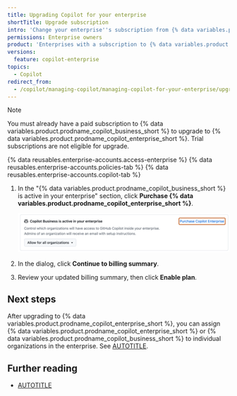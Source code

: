 ```yaml
---
title: Upgrading Copilot for your enterprise
shortTitle: Upgrade subscription
intro: 'Change your enterprise''s subscription from {% data variables.product.prodname_copilot_business_short %} to {% data variables.product.prodname_copilot_enterprise_short %}.'
permissions: Enterprise owners
product: 'Enterprises with a subscription to {% data variables.product.prodname_copilot_business_short %}'
versions:
  feature: copilot-enterprise
topics:
  - Copilot
redirect_from:
  - /copilot/managing-copilot/managing-copilot-for-your-enterprise/upgrading-copilot-for-your-enterprise
---
```


>[!NOTE]
> You must already have a paid subscription to {% data variables.product.prodname_copilot_business_short %} to upgrade to {% data variables.product.prodname_copilot_enterprise_short %}. Trial subscriptions are not eligible for upgrade.

{% data reusables.enterprise-accounts.access-enterprise %}
{% data reusables.enterprise-accounts.policies-tab %}
{% data reusables.enterprise-accounts.copilot-tab %}
1. In the "{% data variables.product.prodname_copilot_business_short %} is active in your enterprise" section, click **Purchase {% data variables.product.prodname_copilot_enterprise_short %}**.

   ![Screenshot of the Copilot "access management" page. A link, labeled "Purchase {% data variables.product.prodname_copilot_enterprise_short %}", is highlighted with an orange outline.](/assets/images/help/copilot/purchase-copilot-enterprise.png)

1. In the dialog, click **Continue to billing summary**.
1. Review your updated billing summary, then click **Enable plan**.

## Next steps

After upgrading to {% data variables.product.prodname_copilot_enterprise_short %}, you can assign {% data variables.product.prodname_copilot_enterprise_short %} or {% data variables.product.prodname_copilot_business_short %} to individual organizations in the enterprise. See [AUTOTITLE](/copilot/managing-copilot/managing-copilot-for-your-enterprise/managing-access-to-copilot-in-your-enterprise/enabling-copilot-for-organizations-in-your-enterprise).

## Further reading

* [AUTOTITLE](/billing/managing-billing-for-github-copilot/about-billing-for-github-copilot)
